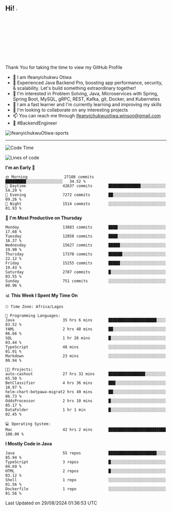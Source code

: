 <!-- BLOG-POST-LIST:START --><!-- BLOG-POST-LIST:END -->

## Hi! <img src="https://media.giphy.com/media/hvRJCLFzcasrR4ia7z/giphy.gif" width="4%"> 

Thank You for taking the time to view my GitHub Profile

- 👋 I am Ifeanyichukwu Otiwa
- 🚀 Experienced Java Backend Pro, boosting app performance, security, & scalability. Let's build something extraordinary together!
- 👀 I'm interested in Problem Solving, Java, Microservices with Spring, Spring Boot, MySQL, gRPC, REST, Kafka, git, Docker, and Kubernetes
- 🌱 I am a fast learner and I'm currently learning and improving my skills
- 💞️ I'm looking to collaborate on any interesting projects
- 📫 You can reach me through ifeanyichukwuotiwa.winson@gmail.com
- 🚀 #BackendEngineer

<p align="left" marginTop="10px"> <img src="https://komarev.com/ghpvc/?username=ifeanyichukwuOtiwa-sports&label=Profile%20views&color=0e75b6&style=for-the-badge" alt="ifeanyichukwuOtiwa-sports" /> </p>

***

<!--START_SECTION:waka-->
![Code Time](http://img.shields.io/badge/Code%20Time-2%2C849%20hrs%2036%20mins-blue)

![Lines of code](https://img.shields.io/badge/From%20Hello%20World%20I%27ve%20Written-19.0%20million%20lines%20of%20code-blue)

**I'm an Early 🐤** 

```text
🌞 Morning                27108 commits       █████████░░░░░░░░░░░░░░░░   34.52 % 
🌆 Daytime                42637 commits       ██████████████░░░░░░░░░░░   54.29 % 
🌃 Evening                7272 commits        ██░░░░░░░░░░░░░░░░░░░░░░░   09.26 % 
🌙 Night                  1514 commits        ░░░░░░░░░░░░░░░░░░░░░░░░░   01.93 % 
```
📅 **I'm Most Productive on Thursday** 

```text
Monday                   13883 commits       ████░░░░░░░░░░░░░░░░░░░░░   17.68 % 
Tuesday                  12858 commits       ████░░░░░░░░░░░░░░░░░░░░░   16.37 % 
Wednesday                15627 commits       █████░░░░░░░░░░░░░░░░░░░░   19.90 % 
Thursday                 17370 commits       ██████░░░░░░░░░░░░░░░░░░░   22.12 % 
Friday                   15255 commits       █████░░░░░░░░░░░░░░░░░░░░   19.43 % 
Saturday                 2787 commits        █░░░░░░░░░░░░░░░░░░░░░░░░   03.55 % 
Sunday                   751 commits         ░░░░░░░░░░░░░░░░░░░░░░░░░   00.96 % 
```


📊 **This Week I Spent My Time On** 

```text
🕑︎ Time Zone: Africa/Lagos

💬 Programming Languages: 
Java                     35 hrs 6 mins       █████████████████████░░░░   83.52 % 
YAML                     2 hrs 48 mins       ██░░░░░░░░░░░░░░░░░░░░░░░   06.66 % 
SQL                      1 hr 26 mins        █░░░░░░░░░░░░░░░░░░░░░░░░   03.44 % 
TypeScript               48 mins             ░░░░░░░░░░░░░░░░░░░░░░░░░   01.91 % 
Markdown                 23 mins             ░░░░░░░░░░░░░░░░░░░░░░░░░   00.94 % 

🐱‍💻 Projects: 
auto-cashout             27 hrs 32 mins      ████████████████░░░░░░░░░   65.50 % 
BetClassifier            4 hrs 36 mins       ███░░░░░░░░░░░░░░░░░░░░░░   10.97 % 
helm-chart-betpawa-migrat2 hrs 49 mins       ██░░░░░░░░░░░░░░░░░░░░░░░   06.73 % 
OddsProcessor            2 hrs 10 mins       █░░░░░░░░░░░░░░░░░░░░░░░░   05.17 % 
DataFolder               1 hr 1 min          █░░░░░░░░░░░░░░░░░░░░░░░░   02.45 % 

💻 Operating System: 
Mac                      42 hrs 2 mins       █████████████████████████   100.00 % 
```

**I Mostly Code in Java** 

```text
Java                     55 repos            █████████████████████░░░░   85.94 % 
TypeScript               3 repos             █░░░░░░░░░░░░░░░░░░░░░░░░   04.69 % 
HTML                     2 repos             █░░░░░░░░░░░░░░░░░░░░░░░░   03.12 % 
Shell                    1 repo              ░░░░░░░░░░░░░░░░░░░░░░░░░   01.56 % 
Dockerfile               1 repo              ░░░░░░░░░░░░░░░░░░░░░░░░░   01.56 % 
```




 Last Updated on 29/08/2024 01:36:53 UTC
<!--END_SECTION:waka-->

<!--
<p align="center">
![trophy](https://github-profile-trophy.vercel.app/?username=ifeanyichukwuOtiwa-sports&theme=onedark) (https://github.com/ryo-ma/github-profile-trophy)
</p>
-->

<!---
ifeanyi-otiwa/ifeanyi-otiwa is a ✨ special ✨ repository because its `README.md` (this file) appears on your GitHub profile.
You can click the Preview link to take a look at your changes.
--->
